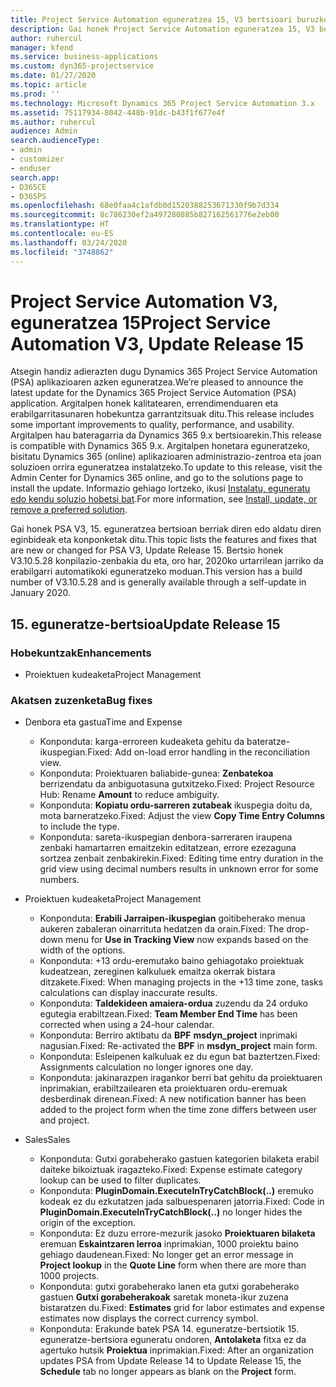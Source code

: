 ```yaml
---
title: Project Service Automation eguneratzea 15, V3 bertsioari buruzko berritasunak
description: Gai honek Project Service Automation eguneratzea 15, V3 bertsioko berritasunei buruzko informazioa ematen du.
author: ruhercul
manager: kfend
ms.service: business-applications
ms.custom: dyn365-projectservice
ms.date: 01/27/2020
ms.topic: article
ms.prod: ''
ms.technology: Microsoft Dynamics 365 Project Service Automation 3.x
ms.assetid: 75117934-8042-448b-91dc-b43f1f677e4f
ms.author: ruhercul
audience: Admin
search.audienceType:
- admin
- customizer
- enduser
search.app:
- D365CE
- D365PS
ms.openlocfilehash: 68e0faa4c1afdb0d1520388253671330f9b7d334
ms.sourcegitcommit: 8c786230ef2a497280885b827162561776e2eb00
ms.translationtype: HT
ms.contentlocale: eu-ES
ms.lasthandoff: 03/24/2020
ms.locfileid: "3748862"
---
```

# <a name="project-service-automation-v3-update-release-15"></a><span data-ttu-id="36887-103">Project Service Automation V3, eguneratzea 15</span><span class="sxs-lookup"><span data-stu-id="36887-103">Project Service Automation V3, Update Release 15</span></span>

<span data-ttu-id="36887-104">Atsegin handiz adierazten dugu Dynamics 365 Project Service Automation (PSA) aplikazioaren azken eguneratzea.</span><span class="sxs-lookup"><span data-stu-id="36887-104">We’re pleased to announce the latest update for the Dynamics 365 Project Service Automation (PSA) application.</span></span> <span data-ttu-id="36887-105">Argitalpen honek kalitatearen, errendimenduaren eta erabilgarritasunaren hobekuntza garrantzitsuak ditu.</span><span class="sxs-lookup"><span data-stu-id="36887-105">This release includes some important improvements to quality, performance, and usability.</span></span> <span data-ttu-id="36887-106">Argitalpen hau bateragarria da Dynamics 365 9.x bertsioarekin.</span><span class="sxs-lookup"><span data-stu-id="36887-106">This release is compatible with Dynamics 365 9.x.</span></span> <span data-ttu-id="36887-107">Argitalpen honetara eguneratzeko, bisitatu Dynamics 365 (online) aplikazioaren administrazio-zentroa eta joan soluzioen orrira eguneratzea instalatzeko.</span><span class="sxs-lookup"><span data-stu-id="36887-107">To update to this release, visit the Admin Center for Dynamics 365 online, and go to the solutions page to install the update.</span></span> <span data-ttu-id="36887-108">Informazio gehiago lortzeko, ikusi [Instalatu, eguneratu edo kendu soluzio hobetsi bat](https://docs.microsoft.com/power-platform/admin/install-remove-preferred-solution).</span><span class="sxs-lookup"><span data-stu-id="36887-108">For more information, see [Install, update, or remove a preferred solution](https://docs.microsoft.com/power-platform/admin/install-remove-preferred-solution).</span></span>

<span data-ttu-id="36887-109">Gai honek PSA V3, 15. eguneratzea bertsioan berriak diren edo aldatu diren eginbideak eta konponketak ditu.</span><span class="sxs-lookup"><span data-stu-id="36887-109">This topic lists the features and fixes that are new or changed for PSA V3, Update Release 15.</span></span> <span data-ttu-id="36887-110">Bertsio honek V3.10.5.28 konpilazio-zenbakia du eta, oro har, 2020ko urtarrilean jarriko da erabilgarri automatikoki eguneratzeko moduan.</span><span class="sxs-lookup"><span data-stu-id="36887-110">This version has a build number of V3.10.5.28 and is generally available through a self-update in January 2020.</span></span>

## <a name="update-release-15"></a><span data-ttu-id="36887-111">15. eguneratze-bertsioa</span><span class="sxs-lookup"><span data-stu-id="36887-111">Update Release 15</span></span> 

### <a name="enhancements"></a><span data-ttu-id="36887-112">Hobekuntzak</span><span class="sxs-lookup"><span data-stu-id="36887-112">Enhancements</span></span>

- <span data-ttu-id="36887-113">Proiektuen kudeaketa</span><span class="sxs-lookup"><span data-stu-id="36887-113">Project Management</span></span>

### <a name="bug-fixes"></a><span data-ttu-id="36887-114">Akatsen zuzenketa</span><span class="sxs-lookup"><span data-stu-id="36887-114">Bug fixes</span></span>

- <span data-ttu-id="36887-115">Denbora eta gastua</span><span class="sxs-lookup"><span data-stu-id="36887-115">Time and Expense</span></span>

  - <span data-ttu-id="36887-116">Konponduta: karga-erroreen kudeaketa gehitu da bateratze-ikuspegian.</span><span class="sxs-lookup"><span data-stu-id="36887-116">Fixed: Add on-load error handling in the reconciliation view.</span></span>
  - <span data-ttu-id="36887-117">Konponduta: Proiektuaren baliabide-gunea: **Zenbatekoa** berrizendatu da anbiguotasuna gutxitzeko.</span><span class="sxs-lookup"><span data-stu-id="36887-117">Fixed: Project Resource Hub: Rename **Amount** to reduce ambiguity.</span></span>
  - <span data-ttu-id="36887-118">Konponduta: **Kopiatu ordu-sarreren zutabeak** ikuspegia doitu da, mota barneratzeko.</span><span class="sxs-lookup"><span data-stu-id="36887-118">Fixed: Adjust the view **Copy Time Entry Columns** to include the type.</span></span>
  - <span data-ttu-id="36887-119">Konponduta: sareta-ikuspegian denbora-sarreraren iraupena zenbaki hamartarren emaitzekin editatzean, errore ezezaguna sortzea zenbait zenbakirekin.</span><span class="sxs-lookup"><span data-stu-id="36887-119">Fixed: Editing time entry duration in the grid view using decimal numbers results in unknown error for some numbers.</span></span>

- <span data-ttu-id="36887-120">Proiektuen kudeaketa</span><span class="sxs-lookup"><span data-stu-id="36887-120">Project Management</span></span>

  - <span data-ttu-id="36887-121">Konponduta: **Erabili Jarraipen-ikuspegian** goitibeherako menua aukeren zabaleran oinarrituta hedatzen da orain.</span><span class="sxs-lookup"><span data-stu-id="36887-121">Fixed: The drop-down menu for **Use in Tracking View** now expands based on the width of the options.</span></span>
  - <span data-ttu-id="36887-122">Konponduta: +13 ordu-eremutako baino gehiagotako proiektuak kudeatzean, zereginen kalkuluek emaitza okerrak bistara ditzakete.</span><span class="sxs-lookup"><span data-stu-id="36887-122">Fixed: When managing projects in the +13 time zone, tasks calculations can display inaccurate results.</span></span>
  - <span data-ttu-id="36887-123">Konponduta: **Taldekideen amaiera-ordua** zuzendu da 24 orduko egutegia erabiltzean.</span><span class="sxs-lookup"><span data-stu-id="36887-123">Fixed: **Team Member End Time** has been corrected when using a 24-hour calendar.</span></span>
  - <span data-ttu-id="36887-124">Konponduta: Berriro aktibatu da **BPF** **msdyn_project** inprimaki nagusian.</span><span class="sxs-lookup"><span data-stu-id="36887-124">Fixed: Re-activated the **BPF** in **msdyn_project** main form.</span></span>
  - <span data-ttu-id="36887-125">Konponduta: Esleipenen kalkuluak ez du egun bat baztertzen.</span><span class="sxs-lookup"><span data-stu-id="36887-125">Fixed: Assignments calculation no longer ignores one day.</span></span>
  - <span data-ttu-id="36887-126">Konponduta: jakinarazpen iragankor berri bat gehitu da proiektuaren inprimakian, erabiltzailearen eta proiektuaren ordu-eremuak desberdinak direnean.</span><span class="sxs-lookup"><span data-stu-id="36887-126">Fixed: A new notification banner has been added to the project form when the time zone differs between user and project.</span></span>

- <span data-ttu-id="36887-127">Sales</span><span class="sxs-lookup"><span data-stu-id="36887-127">Sales</span></span>

  - <span data-ttu-id="36887-128">Konponduta: Gutxi gorabeherako gastuen kategorien bilaketa erabil daiteke bikoiztuak iragazteko.</span><span class="sxs-lookup"><span data-stu-id="36887-128">Fixed: Expense estimate category lookup can be used to filter duplicates.</span></span>
  - <span data-ttu-id="36887-129">Konponduta: **PluginDomain.ExecuteInTryCatchBlock(..)** eremuko kodeak ez du ezkutatzen jada salbuespenaren jatorria.</span><span class="sxs-lookup"><span data-stu-id="36887-129">Fixed: Code in **PluginDomain.ExecuteInTryCatchBlock(..)** no longer hides the origin of the exception.</span></span>
  - <span data-ttu-id="36887-130">Konponduta: Ez duzu errore-mezurik jasoko **Proiektuaren bilaketa** eremuan **Eskaintzaren lerroa** inprimakian, 1000 proiektu baino gehiago daudenean.</span><span class="sxs-lookup"><span data-stu-id="36887-130">Fixed: No longer get an error message in **Project lookup** in the **Quote Line** form when there are more than 1000 projects.</span></span>
  - <span data-ttu-id="36887-131">Konponduta: gutxi gorabeherako lanen eta gutxi gorabeherako gastuen **Gutxi gorabeherakoak** saretak moneta-ikur zuzena bistaratzen du.</span><span class="sxs-lookup"><span data-stu-id="36887-131">Fixed: **Estimates** grid for labor estimates and expense estimates now displays the correct currency symbol.</span></span>
  - <span data-ttu-id="36887-132">Konponduta: Erakunde batek PSA 14. eguneratze-bertsiotik 15. eguneratze-bertsiora eguneratu ondoren, **Antolaketa** fitxa ez da agertuko hutsik **Proiektua** inprimakian.</span><span class="sxs-lookup"><span data-stu-id="36887-132">Fixed: After an organization updates PSA from Update Release 14 to Update Release 15, the **Schedule** tab no longer appears as blank on the **Project** form.</span></span>
